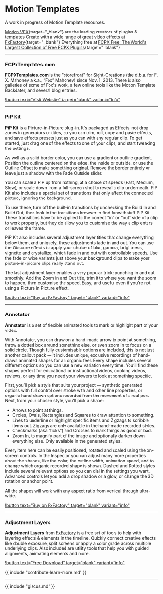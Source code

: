 # Motion Templates

A work in progress of Motion Template resources.

[Motion VFX](https://www.motionvfx.com){target="_blank"} are the leading creators of plugins & templates
Create with a wide range of great video effects at [FxFactory](https://fxfactory.com/){target="_blank"}
Everything free at [FCPX Free: The World's Largest Collection of Free FCPX Plugins](https://fcpxfree.com){target="_blank"}

---

### FCPxTemplates.com

**FCPXTemplates.com** is the "storefront" for Sight-Creations (the d.b.a. for F. X. Mahoney a.k.a., “Fox” Mahoney) since Nov. 1, 2013. There is also galleries of some of Fox's work, a few online tools like the Motion Template Backdater, and several blog entries.

[!button text="Visit Website" target="blank" variant="info"](https://fcpxtemplates.com)

---

### PiP Kit

**PiP Kit** is a Picture-in-Picture plug-in. It's packaged as Effects, not drop zones in generators or titles, so you can trim, roll, copy and paste effects, and save effects presets just as you can with any regular clip. To get started, just drag one of the effects to one of your clips, and start tweaking the settings.

As well as a solid border color, you can use a gradient or outline gradient. Position the outline centered on the edge, the inside or outside, or use the Outline Offset to make something original. Remove the border entirely or leave just a shadow with the Fade Outside slider.

You can scale a PiP up from nothing, at a choice of speeds (Fast, Medium, Slow), or scale down from a full-screen shot to reveal a clip underneath. PiP Kit also includes a special set of transitions that only affect the connected picture, ignoring the background.

To use these, turn off the built-in transitions by unchecking the Build In and Build Out, then look in the transitions browser to find funwithstuff PiP Kit. These transitions have to be applied to the correct “in” or “out” side of a clip to work properly, but they do allow you to customise the way a clip enters or leaves the frame.

PiP Kit also includes several adjustment layer titles that change everything below them, and uniquely, these adjustments fade in and out. You can use the Obscure effects to apply your choice of blur, gamma, brightness, vignette and crystallize, which fade in and out with controllable speeds. Use the fade or wipe variants just above your background clips to make your picture-in-picture clips really stand out.

The last adjustment layer enables a very popular trick: punching in and out smoothly. Add the Zoom in and Out title, trim it to where you want the zoom to happen, then customise the speed. Easy, and useful even if you’re not using a Picture in Picture effect.

[!button text="Buy on FxFactory" target="blank" variant="info"](https://fxfactory.com/info/pipkit/)

---

### Annotator

**Annotator** is a set of flexible animated tools to mark or highlight part of your video.

With Annotator, you can draw on a hand-made arrow to point at something, throw a dotted box around something else, or even zoom in to focus on a solid circle. Though fully customisable options are included, this is not just another callout pack — it includes unique, exclusive recordings of hand-drawn animated shapes for an organic feel. Every shape includes several different options so you can use a new variation every time. You’ll find these shapes perfect for educational or instructional videos, cooking videos, reviews, or any time you need your viewers to look at something specific.

First, you’ll pick a style that suits your project — synthetic generated options with full control over stroke with and other line properties, or organic hand-drawn options recorded from the movement of a real pen. Next, from your chosen style, you’ll pick a shape:

- Arrows to point at things.
- Circles, Ovals, Rectangles and Squares to draw attention to something.
- Lines to underline or highlight specific items and Zigzags to scribble items out. Zigzags are only available in the hand-made recorded styles.
- Checkmarks (aka “ticks”) and Crosses to mark things as good or bad.
- Zoom In, to magnify part of the image and optionally darken down everything else. Only available in the generated styles.

Every item here can be easily positioned, rotated and scaled using the on-screen controls. In the Inspector you can adjust many more properties about the shapes, like the color, the outline width, animation speed, and to change which organic recorded shape is shown. Dashed and Dotted styles include several relevant options so you can dial in the settings you want. Advanced controls let you add a drop shadow or a glow, or change the 3D rotation or anchor point.

All the shapes will work with any aspect ratio from vertical through ultra-wide.

[!button text="Buy on FxFactory" target="blank" variant="info"](https://fxfactory.com/info/annotator/)

---

### Adjustment Layers

**Adjustment Layers** from [FxFactory](https://fxfactory.com) is a free set of tools to help with layering effects & elements in the timeline. Quickly connect creative effects like double exposure, split screens or apply a color grade across multiple underlying clips. Also included are utility tools that help you with guided alignments, animating elements and more.

[!button text="Free Download" target="blank" variant="info"](https://fxfactory.com/info/adjustmentlayers/)

{{ include "contribute-learn-more.md" }}

---

{{ include "giscus.md" }}

